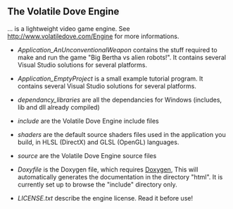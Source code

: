 
## The Volatile Dove Engine 

... is a lightweight video game engine. See http://www.volatiledove.com/Engine for more informations.

 * *Application_AnUnconventionalWeapon* contains the stuff required to make
   and run the game "Big Bertha vs alien robots!". 
   It contains several Visual Studio solutions for several platforms.

 * *Application_EmptyProject* is a small example tutorial program.
   It contains several Visual Studio solutions for several platforms.

 * *dependancy_libraries* are all the dependancies for Windows
   (includes, lib and dll already compiled)

 * *include* are the Volatile Dove Engine include files

 * *shaders* are the default source shaders files used in the application
   you build, in HLSL (DirectX) and GLSL (OpenGL) languages.

 * *source* are the Volatile Dove Engine source files

 * *Doxyfile* is the Doxygen file, which requires 
  [Doxygen](http://www.stack.nl/~dimitri/doxygen/),
  This will automatically generates the documentation in the directory "html".
  It is currently set up to browse the "include" directory only.

 * *LICENSE.txt* describe the engine license. Read it before use!
